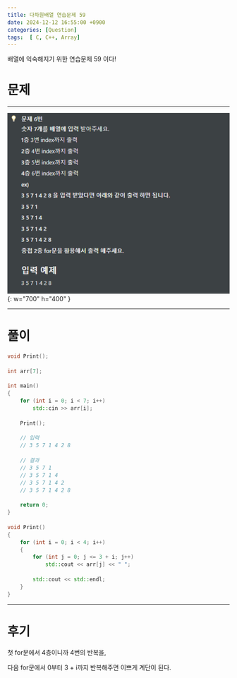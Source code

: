 ```yaml
---
title: 다차원배열 연습문제 59
date: 2024-12-12 16:55:00 +0900
categories: [Question]  
tags:  [ C, C++, Array]
---
```


배열에 익숙해지기 위한 연습문제 59 이다!

# 문제   
---------------------------------------
![Desktop View](/assets/img/Array58.png){: w="700" h="400" }

---------------------------------------

# 풀이

```c++
void Print();

int arr[7];

int main()
{
    for (int i = 0; i < 7; i++)
        std::cin >> arr[i];
    
    Print();
    
    // 입력
    // 3 5 7 1 4 2 8

    // 결과
    // 3 5 7 1
    // 3 5 7 1 4
    // 3 5 7 1 4 2
    // 3 5 7 1 4 2 8

    return 0;
}

void Print()
{
    for (int i = 0; i < 4; i++)
    {
        for (int j = 0; j <= 3 + i; j++)
            std::cout << arr[j] << " ";
        
        std::cout << std::endl;
    }
}
```
---------------------------------------

# 후기

첫 for문에서 4층이니까 4번의 반복을,

다음 for문에서 0부터 3 + i까지 반복해주면 이쁘게 계단이 된다.

